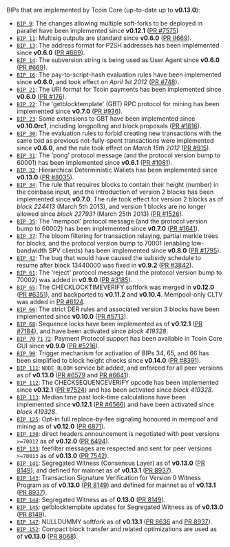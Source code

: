 BIPs that are implemented by Tcoin Core (up-to-date up to **v0.13.0**):

* [`BIP 9`](https://github.com/tcoin/bips/blob/master/bip-0009.mediawiki): The changes allowing multiple soft-forks to be deployed in parallel have been implemented since **v0.12.1**  ([PR #7575](https://github.com/tcoin/tcoin/pull/7575))
* [`BIP 11`](https://github.com/tcoin/bips/blob/master/bip-0011.mediawiki): Multisig outputs are standard since **v0.6.0** ([PR #669](https://github.com/tcoin/tcoin/pull/669)).
* [`BIP 13`](https://github.com/tcoin/bips/blob/master/bip-0013.mediawiki): The address format for P2SH addresses has been implemented since **v0.6.0** ([PR #669](https://github.com/tcoin/tcoin/pull/669)).
* [`BIP 14`](https://github.com/tcoin/bips/blob/master/bip-0014.mediawiki): The subversion string is being used as User Agent since **v0.6.0** ([PR #669](https://github.com/tcoin/tcoin/pull/669)).
* [`BIP 16`](https://github.com/tcoin/bips/blob/master/bip-0016.mediawiki): The pay-to-script-hash evaluation rules have been implemented since **v0.6.0**, and took effect on *April 1st 2012* ([PR #748](https://github.com/tcoin/tcoin/pull/748)).
* [`BIP 21`](https://github.com/tcoin/bips/blob/master/bip-0021.mediawiki): The URI format for Tcoin payments has been implemented since **v0.6.0** ([PR #176](https://github.com/tcoin/tcoin/pull/176)).
* [`BIP 22`](https://github.com/tcoin/bips/blob/master/bip-0022.mediawiki): The 'getblocktemplate' (GBT) RPC protocol for mining has been implemented since **v0.7.0** ([PR #936](https://github.com/tcoin/tcoin/pull/936)).
* [`BIP 23`](https://github.com/tcoin/bips/blob/master/bip-0023.mediawiki): Some extensions to GBT have been implemented since **v0.10.0rc1**, including longpolling and block proposals ([PR #1816](https://github.com/tcoin/tcoin/pull/1816)).
* [`BIP 30`](https://github.com/tcoin/bips/blob/master/bip-0030.mediawiki): The evaluation rules to forbid creating new transactions with the same txid as previous not-fully-spent transactions were implemented since **v0.6.0**, and the rule took effect on *March 15th 2012* ([PR #915](https://github.com/tcoin/tcoin/pull/915)).
* [`BIP 31`](https://github.com/tcoin/bips/blob/master/bip-0031.mediawiki): The 'pong' protocol message (and the protocol version bump to 60001) has been implemented since **v0.6.1** ([PR #1081](https://github.com/tcoin/tcoin/pull/1081)).
* [`BIP 32`](https://github.com/tcoin/bips/blob/master/bip-0032.mediawiki): Hierarchical Deterministic Wallets has been implemented since **v0.13.0** ([PR #8035](https://github.com/tcoin/tcoin/pull/8035)).
* [`BIP 34`](https://github.com/tcoin/bips/blob/master/bip-0034.mediawiki): The rule that requires blocks to contain their height (number) in the coinbase input, and the introduction of version 2 blocks has been implemented since **v0.7.0**. The rule took effect for version 2 blocks as of *block 224413* (March 5th 2013), and version 1 blocks are no longer allowed since *block 227931* (March 25th 2013) ([PR #1526](https://github.com/tcoin/tcoin/pull/1526)).
* [`BIP 35`](https://github.com/tcoin/bips/blob/master/bip-0035.mediawiki): The 'mempool' protocol message (and the protocol version bump to 60002) has been implemented since **v0.7.0** ([PR #1641](https://github.com/tcoin/tcoin/pull/1641)).
* [`BIP 37`](https://github.com/tcoin/bips/blob/master/bip-0037.mediawiki): The bloom filtering for transaction relaying, partial merkle trees for blocks, and the protocol version bump to 70001 (enabling low-bandwidth SPV clients) has been implemented since **v0.8.0** ([PR #1795](https://github.com/tcoin/tcoin/pull/1795)).
* [`BIP 42`](https://github.com/tcoin/bips/blob/master/bip-0042.mediawiki): The bug that would have caused the subsidy schedule to resume after block 13440000 was fixed in **v0.9.2** ([PR #3842](https://github.com/tcoin/tcoin/pull/3842)).
* [`BIP 61`](https://github.com/tcoin/bips/blob/master/bip-0061.mediawiki): The 'reject' protocol message (and the protocol version bump to 70002) was added in **v0.9.0** ([PR #3185](https://github.com/tcoin/tcoin/pull/3185)).
* [`BIP 65`](https://github.com/tcoin/bips/blob/master/bip-0065.mediawiki): The CHECKLOCKTIMEVERIFY softfork was merged in **v0.12.0** ([PR #6351](https://github.com/tcoin/tcoin/pull/6351)), and backported to **v0.11.2** and **v0.10.4**. Mempool-only CLTV was added in [PR #6124](https://github.com/tcoin/tcoin/pull/6124).
* [`BIP 66`](https://github.com/tcoin/bips/blob/master/bip-0066.mediawiki): The strict DER rules and associated version 3 blocks have been implemented since **v0.10.0** ([PR #5713](https://github.com/tcoin/tcoin/pull/5713)).
* [`BIP 68`](https://github.com/tcoin/bips/blob/master/bip-0068.mediawiki): Sequence locks have been implemented as of **v0.12.1**  ([PR #7184](https://github.com/tcoin/tcoin/pull/7184)), and have been activated since *block 419328*.
* [`BIP 70`](https://github.com/tcoin/bips/blob/master/bip-0070.mediawiki) [`71`](https://github.com/tcoin/bips/blob/master/bip-0071.mediawiki) [`72`](https://github.com/tcoin/bips/blob/master/bip-0072.mediawiki): Payment Protocol support has been available in Tcoin Core GUI since **v0.9.0** ([PR #5216](https://github.com/tcoin/tcoin/pull/5216)).
* [`BIP 90`](https://github.com/tcoin/bips/blob/master/bip-0090.mediawiki): Trigger mechanism for activation of BIPs 34, 65, and 66 has been simplified to block height checks since **v0.14.0** ([PR #8391](https://github.com/tcoin/tcoin/pull/8391)).
* [`BIP 111`](https://github.com/tcoin/bips/blob/master/bip-0111.mediawiki): `NODE_BLOOM` service bit added, and enforced for all peer versions as of **v0.13.0** ([PR #6579](https://github.com/tcoin/tcoin/pull/6579) and [PR #6641](https://github.com/tcoin/tcoin/pull/6641)).
* [`BIP 112`](https://github.com/tcoin/bips/blob/master/bip-0112.mediawiki): The CHECKSEQUENCEVERIFY opcode has been implemented since **v0.12.1** ([PR #7524](https://github.com/tcoin/tcoin/pull/7524)) and has been activated since *block 419328*.
* [`BIP 113`](https://github.com/tcoin/bips/blob/master/bip-0113.mediawiki): Median time past lock-time calculations have been implemented since **v0.12.1** ([PR #6566](https://github.com/tcoin/tcoin/pull/6566)) and have been activated since *block 419328*.
* [`BIP 125`](https://github.com/tcoin/bips/blob/master/bip-0125.mediawiki): Opt-in full replace-by-fee signaling honoured in mempool and mining as of **v0.12.0** ([PR 6871](https://github.com/tcoin/tcoin/pull/6871)).
* [`BIP 130`](https://github.com/tcoin/bips/blob/master/bip-0130.mediawiki): direct headers announcement is negotiated with peer versions `>=70012` as of **v0.12.0** ([PR 6494](https://github.com/tcoin/tcoin/pull/6494)).
* [`BIP 133`](https://github.com/tcoin/bips/blob/master/bip-0133.mediawiki): feefilter messages are respected and sent for peer versions `>=70013` as of **v0.13.0** ([PR 7542](https://github.com/tcoin/tcoin/pull/7542)).
* [`BIP 141`](https://github.com/tcoin/bips/blob/master/bip-0141.mediawiki): Segregated Witness (Consensus Layer) as of **v0.13.0** ([PR 8149](https://github.com/tcoin/tcoin/pull/8149)), and defined for mainnet as of **v0.13.1** ([PR 8937](https://github.com/tcoin/tcoin/pull/8937)).
* [`BIP 143`](https://github.com/tcoin/bips/blob/master/bip-0143.mediawiki): Transaction Signature Verification for Version 0 Witness Program as of **v0.13.0** ([PR 8149](https://github.com/tcoin/tcoin/pull/8149)) and defined for mainnet as of **v0.13.1** ([PR 8937](https://github.com/tcoin/tcoin/pull/8937)).
* [`BIP 144`](https://github.com/tcoin/bips/blob/master/bip-0144.mediawiki): Segregated Witness as of **0.13.0** ([PR 8149](https://github.com/tcoin/tcoin/pull/8149)).
* [`BIP 145`](https://github.com/tcoin/bips/blob/master/bip-0145.mediawiki): getblocktemplate updates for Segregated Witness as of **v0.13.0** ([PR 8149](https://github.com/tcoin/tcoin/pull/8149)).
* [`BIP 147`](https://github.com/tcoin/bips/blob/master/bip-0147.mediawiki): NULLDUMMY softfork as of **v0.13.1** ([PR 8636](https://github.com/tcoin/tcoin/pull/8636) and [PR 8937](https://github.com/tcoin/tcoin/pull/8937)).
* [`BIP 152`](https://github.com/tcoin/bips/blob/master/bip-0152.mediawiki): Compact block transfer and related optimizations are used as of **v0.13.0** ([PR 8068](https://github.com/tcoin/tcoin/pull/8068)).
